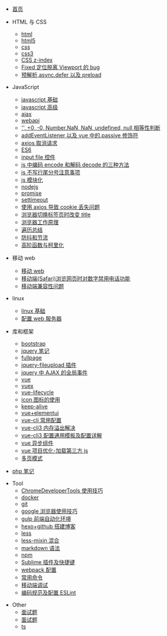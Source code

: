 - [首页](/)

- HTML 与 CSS

  <!-- html与css -->

  - [html](zh-cn/pages/html与css/html)
  - [html5](zh-cn/pages/html与css/html5)
  - [css](zh-cn/pages/html与css/css)
  - [css3](zh-cn/pages/html与css/css3)
  - [CSS z-index](zh-cn/pages/html与css/css-z-index)
  - [Fixed 定位脱离 Viewport 的 bug](zh-cn/pages/html与css/Fixed定位脱离Viewport的bug)
  - [预解析,async,defer 以及 preload](zh-cn/pages/html与css/预解析,async,defer以及preload)

- JavaScript

  <!-- javascript -->

  - [javascript 基础](zh-cn/pages/javascript/javascript基础)
  - [javascript 高级](zh-cn/pages/javascript/javascript高级)
  - [ajax](zh-cn/pages/javascript/ajax)
  - [webapi](zh-cn/pages/javascript/webapi)
  - ['', +0, -0, Number.NaN, NaN, undefined, null 相等性判断](zh-cn/pages/javascript/'',+0,-0,Number.NaN,NaN,undefined,null相等性判断)
  - [addEventListener 以及 vue 中的.passive 修饰符](zh-cn/pages/javascript/addEventListener以及vue中的.passive修饰符)
  - [axios 取消请求](zh-cn/pages/javascript/axios取消请求)
  - [ES6](zh-cn/pages/javascript/ES6)
  - [input file 控件](zh-cn/pages/javascript/input-file控件)
  - [js 中编码 encode 和解码 decode 的三种方法](zh-cn/pages/javascript/js中编码encode和解码decode的三种方法)
  - [js 不写行尾分号注意事项](zh-cn/pages/javascript/js不写行尾分号注意事项)
  - [js 模块化](zh-cn/pages/javascript/js模块化)
  - [nodejs](zh-cn/pages/javascript/nodejs)
  - [promise](zh-cn/pages/javascript/promise)
  - [settimeout](zh-cn/pages/javascript/settimeout)
  - [使用 axios 导致 cookie 丢失问题](zh-cn/pages/javascript/使用axios导致cookie丢失问题)
  - [浏览器切换标签页时改变 title](zh-cn/pages/javascript/浏览器切换标签页时改变title)
  - [浏览器工作原理](zh-cn/pages/javascript/浏览器工作原理)
  - [遍历总结](zh-cn/pages/javascript/遍历总结)
  - [防抖和节流](zh-cn/pages/javascript/防抖和节流)
  - [高阶函数与柯里化](zh-cn/pages/javascript/高阶函数与柯里化)

* 移动 web

  <!-- 移动web -->

  - [移动 web](zh-cn/pages/移动web/移动web)
  - [移动端(Safari)浏览网页时对数字禁用电话功能](zh-cn/pages/移动web/移动端Safari浏览网页时对数字禁用电话功能)
  - [移动端兼容性问题](zh-cn/pages/移动web/移动端兼容性问题)

- linux

  <!-- linux -->

  - [linux 基础](zh-cn/pages/linux/linux)
  - [配置 web 服务器](zh-cn/pages/linux/配置web服务器)

- 库和框架

  <!-- bootstrap -->
  <!-- jquery -->
  <!-- vue -->

  - [bootstrap](zh-cn/pages/bootstrap/bootstrap)
  - [jquery 笔记](zh-cn/pages/jquery/jquery)
  - [fullpage](zh-cn/pages/jquery/fullpage)
  - [jquery-fileupload 插件](zh-cn/pages/jquery/jquery-fileupload插件的使用)
  - [jquery 中 AJAX 的全局事件](zh-cn/pages/jquery/jquery中AJAX的全局事件)
  - [vue](zh-cn/pages/vue/vue)
  - [vuex](zh-cn/pages/vue/vuex)
  - [vue-lifecycle](zh-cn/pages/vue/vue-lifecycle)
  - [icon 图标的使用](zh-cn/pages/vue/icon图标的使用)
  - [keep-alive](zh-cn/pages/vue/keep-alive)
  - [vue+elementui](zh-cn/pages/vue/vue+elementui)
  - [vue-cli 常用配置](zh-cn/pages/vue/vue-cli常用配置)
  - [vue-cli3 内存溢出解决](zh-cn/pages/vue/vue-cli3内存溢出解决)
  - [vue-cli3 配置通用模板及配置详解](zh-cn/pages/vue/vue-cli3配置通用模板及配置详解)
  - [vue 异步组件](zh-cn/pages/vue/vue异步组件)
  - [vue 项目优化-加载第三方 js](zh-cn/pages/vue/vue项目优化-加载第三方js)
  - [多页模式](zh-cn/pages/vue/多页模式)

  <!-- php -->

* [php 笔记](zh-cn/pages/php/php)

- Tool
  <!-- tool -->
  - [ChromeDeveloperTools 使用技巧](zh-cn/pages/tool/ChromeDeveloperTools使用技巧)
  - [docker](zh-cn/pages/tool/docker)
  - [git](zh-cn/pages/tool/git)
  - [google 浏览器使用技巧](zh-cn/pages/tool/google浏览器使用技巧)
  - [gulp 前端自动化环境](zh-cn/pages/tool/gulp前端自动化环境)
  - [hexo+github 搭建博客](zh-cn/pages/tool/hexo+github搭建博客)
  - [less](zh-cn/pages/tool/less)
  - [less-mixin 混合](zh-cn/pages/tool/less-mixin混合)
  - [markdown 语法](zh-cn/pages/tool/markdown语法)
  - [npm](zh-cn/pages/tool/npm)
  - [Sublime 插件及快捷键](zh-cn/pages/tool/Sublime插件及快捷键)
  - [webpack 配置](zh-cn/pages/tool/webpack配置)
  - [常用命令](zh-cn/pages/tool/常用命令)
  - [移动端调试](zh-cn/pages/tool/移动端调试)
  - [编码规范及配置 ESLint](zh-cn/pages/tool/编码规范及配置ESLint)

* Other
  <!-- ts -->
  <!-- 面试题 -->
  - [面试题](zh-cn/pages/面试题)
  - [面试题](zh-cn/pages/ms/index)
  - [ts](zh-cn/pages/ts/ts)

